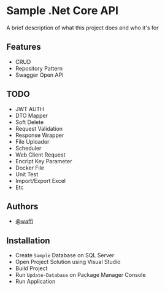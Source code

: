 
# Sample .Net Core API

A brief description of what this project does and who it's for


## Features

- CRUD
- Repository Pattern
- Swagger Open API

## TODO
- JWT AUTH
- DTO Mapper
- Soft Delete
- Request Validation
- Response Wrapper
- File Uploader
- Scheduler
- Web Client Request
- Encript Key Parameter
- Docker File
- Unit Test
- Import/Export Excel
- Etc

## Authors

- [@waffi](https://www.github.com/waffi)


## Installation

- Create `Sample` Database on SQL Server
- Open Project Solution using Visual Studio
- Build Project
- Run `Update-Database` on Package Manager Console
- Run Application    

